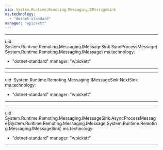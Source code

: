 ```yaml
---
uid: System.Runtime.Remoting.Messaging.IMessageSink
ms.technology: 
  - "dotnet-standard"
manager: "wpickett"
---
```


---
uid: System.Runtime.Remoting.Messaging.IMessageSink.SyncProcessMessage(System.Runtime.Remoting.Messaging.IMessage)
ms.technology: 
  - "dotnet-standard"
manager: "wpickett"
---

---
uid: System.Runtime.Remoting.Messaging.IMessageSink.NextSink
ms.technology: 
  - "dotnet-standard"
manager: "wpickett"
---

---
uid: System.Runtime.Remoting.Messaging.IMessageSink.AsyncProcessMessage(System.Runtime.Remoting.Messaging.IMessage,System.Runtime.Remoting.Messaging.IMessageSink)
ms.technology: 
  - "dotnet-standard"
manager: "wpickett"
---
